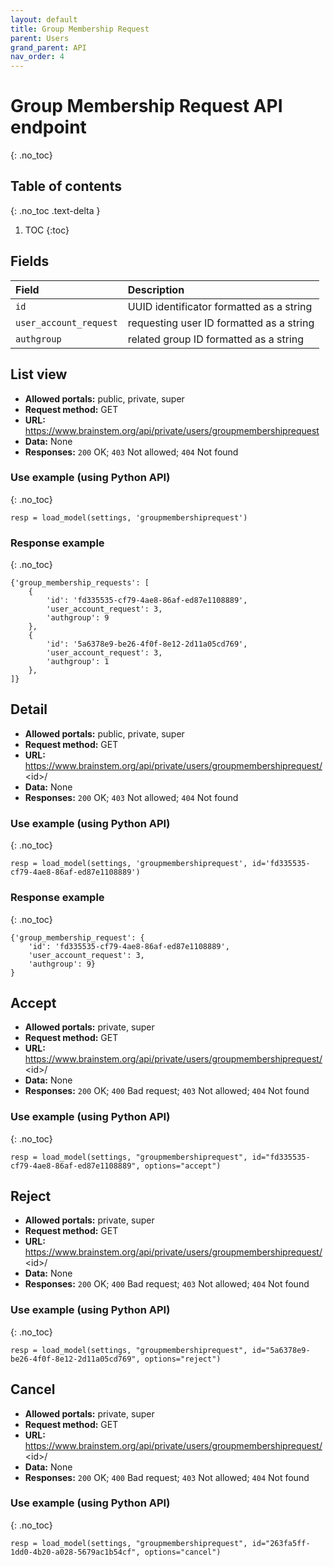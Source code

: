 ```yaml
---
layout: default
title: Group Membership Request
parent: Users
grand_parent: API
nav_order: 4
---
```


# Group Membership Request API endpoint
{: .no_toc}

## Table of contents
{: .no_toc .text-delta }

1. TOC
{:toc}

## Fields

| Field        | Description  |
|:-------------|:-------------|
| `id` | UUID identificator formatted as a string |
| `user_account_request` | requesting user ID formatted as a string |
| `authgroup` | related group ID formatted as a string |


## List view
- **Allowed portals:** public, private, super
- **Request method:** GET
- **URL:** https://www.brainstem.org/api/private/users/groupmembershiprequest
- **Data:** None
- **Responses:** `200` OK; `403` Not allowed; `404` Not found

### Use example (using Python API)
{: .no_toc}

```
resp = load_model(settings, 'groupmembershiprequest')
```

### Response example
{: .no_toc}

```
{'group_membership_requests': [
    {
        'id': 'fd335535-cf79-4ae8-86af-ed87e1108889',
        'user_account_request': 3,
        'authgroup': 9
    },
    {
        'id': '5a6378e9-be26-4f0f-8e12-2d11a05cd769',
        'user_account_request': 3,
        'authgroup': 1
    },
]}
```


## Detail
- **Allowed portals:** public, private, super
- **Request method:** GET
- **URL:** https://www.brainstem.org/api/private/users/groupmembershiprequest/<id\>/
- **Data:** None
- **Responses:** `200` OK; `403` Not allowed; `404` Not found

### Use example (using Python API)
{: .no_toc}

```
resp = load_model(settings, 'groupmembershiprequest', id='fd335535-cf79-4ae8-86af-ed87e1108889')
```

### Response example
{: .no_toc}

```
{'group_membership_request': {
    'id': 'fd335535-cf79-4ae8-86af-ed87e1108889',
    'user_account_request': 3,
    'authgroup': 9}
}
```


## Accept
- **Allowed portals:** private, super
- **Request method:** GET
- **URL:** https://www.brainstem.org/api/private/users/groupmembershiprequest/<id\>/
- **Data:** None
- **Responses:** `200` OK; `400` Bad request; `403` Not allowed; `404` Not found

### Use example (using Python API)
{: .no_toc}

```
resp = load_model(settings, "groupmembershiprequest", id="fd335535-cf79-4ae8-86af-ed87e1108889", options="accept")
```



## Reject
- **Allowed portals:** private, super
- **Request method:** GET
- **URL:** https://www.brainstem.org/api/private/users/groupmembershiprequest/<id\>/
- **Data:** None
- **Responses:** `200` OK; `400` Bad request; `403` Not allowed; `404` Not found

### Use example (using Python API)
{: .no_toc}

```
resp = load_model(settings, "groupmembershiprequest", id="5a6378e9-be26-4f0f-8e12-2d11a05cd769", options="reject")
```


## Cancel
- **Allowed portals:** private, super
- **Request method:** GET
- **URL:** https://www.brainstem.org/api/private/users/groupmembershiprequest/<id\>/
- **Data:** None
- **Responses:** `200` OK; `400` Bad request; `403` Not allowed; `404` Not found

### Use example (using Python API)
{: .no_toc}

```
resp = load_model(settings, "groupmembershiprequest", id="263fa5ff-1dd0-4b20-a028-5679ac1b54cf", options="cancel")
```